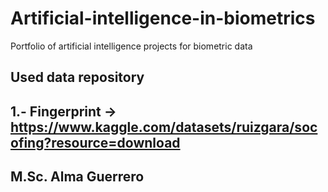 # Artificial-intelligence-in-biometrics
Portfolio of artificial intelligence projects for biometric data
## Used data repository
## 1.- Fingerprint ->  https://www.kaggle.com/datasets/ruizgara/socofing?resource=download
## M.Sc. Alma Guerrero
